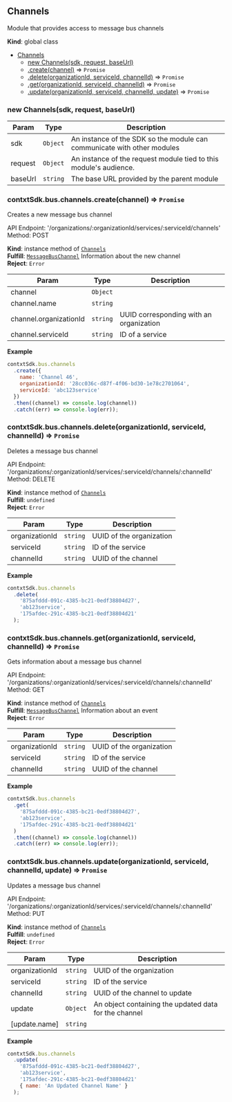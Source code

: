 <a name="Channels"></a>

## Channels
Module that provides access to message bus channels

**Kind**: global class  

* [Channels](#Channels)
    * [new Channels(sdk, request, baseUrl)](#new_Channels_new)
    * [.create(channel)](#Channels+create) ⇒ <code>Promise</code>
    * [.delete(organizationId, serviceId, channelId)](#Channels+delete) ⇒ <code>Promise</code>
    * [.get(organizationId, serviceId, channelId)](#Channels+get) ⇒ <code>Promise</code>
    * [.update(organizationId, serviceId, channelId, update)](#Channels+update) ⇒ <code>Promise</code>

<a name="new_Channels_new"></a>

### new Channels(sdk, request, baseUrl)

| Param | Type | Description |
| --- | --- | --- |
| sdk | <code>Object</code> | An instance of the SDK so the module can communicate with other modules |
| request | <code>Object</code> | An instance of the request module tied to this module's audience. |
| baseUrl | <code>string</code> | The base URL provided by the parent module |

<a name="Channels+create"></a>

### contxtSdk.bus.channels.create(channel) ⇒ <code>Promise</code>
Creates a new message bus channel

API Endpoint: '/organizations/:organizationId/services/:serviceId/channels'
Method: POST

**Kind**: instance method of [<code>Channels</code>](#Channels)  
**Fulfill**: [<code>MessageBusChannel</code>](./Typedefs.md#MessageBusChannel) Information about the new channel  
**Reject**: <code>Error</code>  

| Param | Type | Description |
| --- | --- | --- |
| channel | <code>Object</code> |  |
| channel.name | <code>string</code> |  |
| channel.organizationId | <code>string</code> | UUID corresponding with an organization |
| channel.serviceId | <code>string</code> | ID of a service |

**Example**  
```js
contxtSdk.bus.channels
  .create({
    name: 'Channel 46',
    organizationId: '28cc036c-d87f-4f06-bd30-1e78c2701064',
    serviceId: 'abc123service'
  })
  .then((channel) => console.log(channel))
  .catch((err) => console.log(err));
```
<a name="Channels+delete"></a>

### contxtSdk.bus.channels.delete(organizationId, serviceId, channelId) ⇒ <code>Promise</code>
Deletes a message bus channel

API Endpoint: '/organizations/:organizationId/services/:serviceId/channels/:channelId'
Method: DELETE

**Kind**: instance method of [<code>Channels</code>](#Channels)  
**Fulfill**: <code>undefined</code>  
**Reject**: <code>Error</code>  

| Param | Type | Description |
| --- | --- | --- |
| organizationId | <code>string</code> | UUID of the organization |
| serviceId | <code>string</code> | ID of the service |
| channelId | <code>string</code> | UUID of the channel |

**Example**  
```js
contxtSdk.bus.channels
  .delete(
    '875afddd-091c-4385-bc21-0edf38804d27',
    'ab123service',
    '175afdec-291c-4385-bc21-0edf38804d21'
  );
```
<a name="Channels+get"></a>

### contxtSdk.bus.channels.get(organizationId, serviceId, channelId) ⇒ <code>Promise</code>
Gets information about a message bus channel

API Endpoint: '/organizations/:organizationId/services/:serviceId/channels/:channelId'
Method: GET

**Kind**: instance method of [<code>Channels</code>](#Channels)  
**Fulfill**: [<code>MessageBusChannel</code>](./Typedefs.md#MessageBusChannel) Information about an event  
**Reject**: <code>Error</code>  

| Param | Type | Description |
| --- | --- | --- |
| organizationId | <code>string</code> | UUID of the organization |
| serviceId | <code>string</code> | ID of the service |
| channelId | <code>string</code> | UUID of the channel |

**Example**  
```js
contxtSdk.bus.channels
  .get(
    '875afddd-091c-4385-bc21-0edf38804d27',
    'ab123service',
    '175afdec-291c-4385-bc21-0edf38804d21'
  )
  .then((channel) => console.log(channel))
  .catch((err) => console.log(err));
```
<a name="Channels+update"></a>

### contxtSdk.bus.channels.update(organizationId, serviceId, channelId, update) ⇒ <code>Promise</code>
Updates a message bus channel

API Endpoint: '/organizations/:organizationId/services/:serviceId/channels/:channelId'
Method: PUT

**Kind**: instance method of [<code>Channels</code>](#Channels)  
**Fulfill**: <code>undefined</code>  
**Reject**: <code>Error</code>  

| Param | Type | Description |
| --- | --- | --- |
| organizationId | <code>string</code> | UUID of the organization |
| serviceId | <code>string</code> | ID of the service |
| channelId | <code>string</code> | UUID of the channel to update |
| update | <code>Object</code> | An object containing the updated data for the channel |
| [update.name] | <code>string</code> |  |

**Example**  
```js
contxtSdk.bus.channels
  .update(
    '875afddd-091c-4385-bc21-0edf38804d27',
    'ab123service',
    '175afdec-291c-4385-bc21-0edf38804d21'
    { name: 'An Updated Channel Name' }
  );
```
